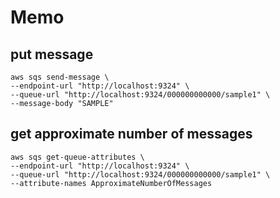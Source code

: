 # Memo

## put message
```
aws sqs send-message \
--endpoint-url "http://localhost:9324" \
--queue-url "http://localhost:9324/000000000000/sample1" \
--message-body "SAMPLE"
```

## get approximate number of messages
```
aws sqs get-queue-attributes \
--endpoint-url "http://localhost:9324" \
--queue-url "http://localhost:9324/000000000000/sample1" \
--attribute-names ApproximateNumberOfMessages
```